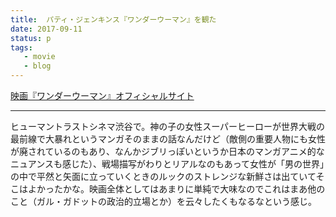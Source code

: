 ```yaml
---
title: 	パティ・ジェンキンス『ワンダーウーマン』を観た
date: 2017-09-11
status: p
tags:
   - movie
   - blog
---
```


[映画『ワンダーウーマン』オフィシャルサイト](http://wwws.warnerbros.co.jp/wonderwoman/#/boards/wonderwoman)

---

ヒューマントラストシネマ渋谷で。神の子の女性スーパーヒーローが世界大戦の最前線で大暴れというマンガそのままの話なんだけど（敵側の重要人物にも女性が廃されているのもあり、なんかジブリっぽいというか日本のマンガアニメ的なニュアンスも感じた）、戦場描写がわりとリアルなのもあって女性が「男の世界」の中で平然と矢面に立っていくときのルックのストレンジな新鮮さは出ていてそこはよかったかな。映画全体としてはあまりに単純で大味なのでこれはまあ他のこと（ガル・ガドットの政治的立場とか）を云々したくもなるなという感じ。
